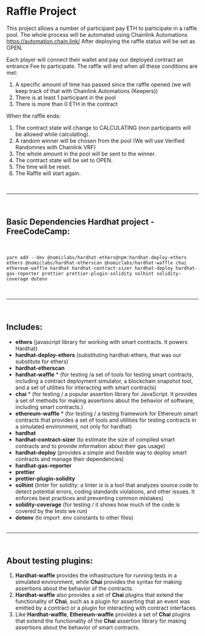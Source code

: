 # Raffle Project
This project allows a number of participant pay ETH to participate in a raffle pool.
The whole process will be automated using Chainlink Automations https://automation.chain.link/
After deploying the raffle status will be set as OPEN.

Each player will connect their wallet and pay our deployed contract an entrance Fee to participate.
The raffle will end when all these conditions are met:
1. A specific amount of time has passed since the raffle opened (we will keep track of that with Chainlink Automations (Keepers))
2. There is at least 1 participant in the pool
3. There is more than 0 ETH in the contract

When the raffle ends:
1. The contract state will change to CALCULATING (non participants will be allowed while calculating).
2. A random winner will be chosen from the pool (We will use Verified Randomnes with Chainlink VRF)
3. The whole amount in the pool will be sent to the winner.
4. The contract state will be set to OPEN.
5. The time will be reset.
6. The Raffle will start again.

<br>

---
<br>

## Basic Dependencies Hardhat project - FreeCodeCamp:

<br>

```
yarn add --dev @nomiclabs/hardhat-ethers@npm:hardhat-deploy-ethers ethers @nomiclabs/hardhat-etherscan @nomiclabs/hardhat-waffle chai ethereum-waffle hardhat hardhat-contract-sizer hardhat-deploy hardhat-gas-reporter prettier prettier-plugin-solidity solhint solidity-coverage dotenv
```

<br>

---

<br>

## Includes:

- **ethers** (javascript library for working with smart contracts. It powers Hardhat)
- **hardhat-deploy-ethers** (substituting hardhat-ethers, that was our substitute for ethers)
- **hardhat-etherscan**
- **hardhat-waffle** \* (for testing /a set of tools for testing smart contracts, including a contract deployment simulator, a blockchain snapshot tool, and a set of utilities for interacting with smart contracts)
- **chai** \* (for testing / a popular assertion library for JavaScript. It provides a set of methods for making assertions about the behavior of software, including smart contracts.)
- **ethereum-waffle** \* (for testing / a testing framework for Ethereum smart contracts that provides a set of tools and utilities for testing contracts in a simulated environment, not only for hardhat)
- **hardhat**
- **hardhat-contract-sizer** (to estimate the size of compiled smart contracts and to provide information about their gas usage)
- **hardhat-deploy** (provides a simple and flexible way to deploy smart contracts and manage their dependencies)
- **hardhat-gas-reporter**
- **prettier**
- **prettier-plugin-solidity**
- **solhint** (linter for solidity: a linter is is a tool that analyzes source code to detect potential errors, coding standards violations, and other issues. It enforces best practices and preventing common mistakes)
- **solidity-coverage** (for testing / it shows how much of the code is covered by the tests we run)
- **dotenv** (to import .env constants to other files)
  <br>
  <br>

---

<br>

## About testing plugins:

1. **Hardhat-waffle** provides the infrastructure for running tests in a simulated environment, while **Chai** provides the syntax for making assertions about the behavior of the contracts.
2. **Hardhat-waffle** also provides a set of **Chai** plugins that extend the functionality of **Chai**, such as a plugin for asserting that an event was emitted by a contract or a plugin for interacting with contract interfaces.
3. Like **Hardhat-waffle**, **Ethereum-waffle** provides a set of **Chai** plugins that extend the functionality of the **Chai** assertion library for making assertions about the behavior of smart contracts.

